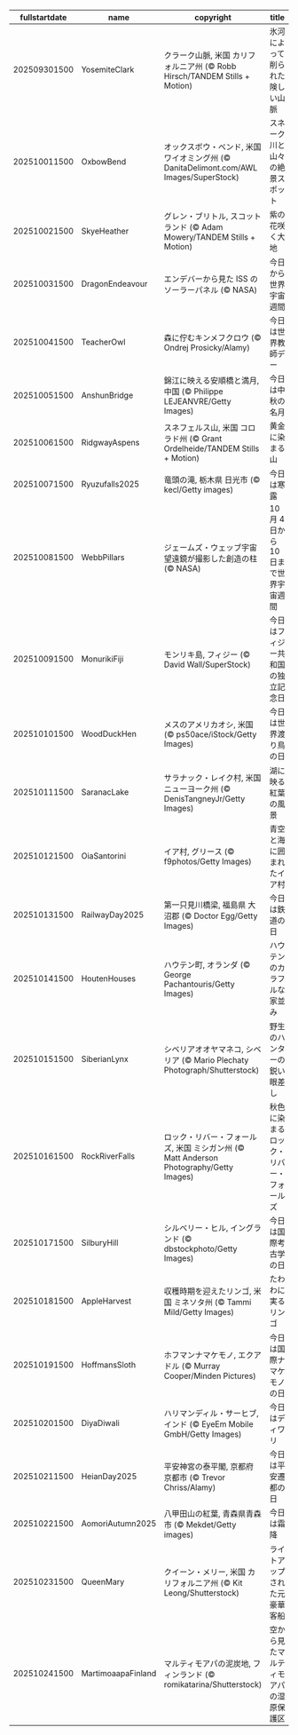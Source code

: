 |fullstartdate|name|copyright|title|image|
|--|--|--|--|--|
202509301500|YosemiteClark|クラーク山脈, 米国 カリフォルニア州 (© Robb Hirsch/TANDEM Stills + Motion)|氷河によって削られた険しい山脈|![](/ja-JP/2025/10/202509301500YosemiteClark.jpg)|
202510011500|OxbowBend|オックスボウ・ベンド, 米国 ワイオミング州 (© DanitaDelimont.com/AWL Images/SuperStock)|スネーク川と山々の絶景スポット|![](/ja-JP/2025/10/202510011500OxbowBend.jpg)|
202510021500|SkyeHeather|グレン・ブリトル, スコットランド (© Adam Mowery/TANDEM Stills + Motion)|紫の花咲く大地|![](/ja-JP/2025/10/202510021500SkyeHeather.jpg)|
202510031500|DragonEndeavour|エンデバーから見た ISS のソーラーパネル (© NASA)|今日から世界宇宙週間|![](/ja-JP/2025/10/202510031500DragonEndeavour.jpg)|
202510041500|TeacherOwl|森に佇むキンメフクロウ (© Ondrej Prosicky/Alamy)|今日は世界教師デー|![](/ja-JP/2025/10/202510041500TeacherOwl.jpg)|
202510051500|AnshunBridge|錦江に映える安順橋と満月, 中国 (© Philippe LEJEANVRE/Getty Images)|今日は中秋の名月|![](/ja-JP/2025/10/202510051500AnshunBridge.jpg)|
202510061500|RidgwayAspens|スネフェルス山, 米国 コロラド州 (© Grant Ordelheide/TANDEM Stills + Motion)|黄金に染まる山|![](/ja-JP/2025/10/202510061500RidgwayAspens.jpg)|
202510071500|Ryuzufalls2025|竜頭の滝, 栃木県 日光市 (© kecl/Getty images)|今日は寒露|![](/ja-JP/2025/10/202510071500Ryuzufalls2025.jpg)|
202510081500|WebbPillars|ジェームズ・ウェッブ宇宙望遠鏡が撮影した創造の柱 (© NASA)|10 月 4 日から 10 日まで世界宇宙週間|![](/ja-JP/2025/10/202510081500WebbPillars.jpg)|
202510091500|MonurikiFiji|モンリキ島, フィジー (© David Wall/SuperStock)|今日はフィジー共和国の独立記念日|![](/ja-JP/2025/10/202510091500MonurikiFiji.jpg)|
202510101500|WoodDuckHen|メスのアメリカオシ, 米国 (© ps50ace/iStock/Getty Images)|今日は世界渡り鳥の日|![](/ja-JP/2025/10/202510101500WoodDuckHen.jpg)|
202510111500|SaranacLake|サラナック・レイク村, 米国 ニューヨーク州 (© DenisTangneyJr/Getty Images)|湖に映る紅葉の風景|![](/ja-JP/2025/10/202510111500SaranacLake.jpg)|
202510121500|OiaSantorini|イア村, グリース (© f9photos/Getty Images)|青空と海に囲まれたイア村|![](/ja-JP/2025/10/202510121500OiaSantorini.jpg)|
202510131500|RailwayDay2025|第一只見川橋梁, 福島県 大沼郡 (© Doctor Egg/Getty Images)|今日は鉄道の日|![](/ja-JP/2025/10/202510131500RailwayDay2025.jpg)|
202510141500|HoutenHouses|ハウテン町, オランダ (© George Pachantouris/Getty Images)|ハウテンのカラフルな家並み|![](/ja-JP/2025/10/202510141500HoutenHouses.jpg)|
202510151500|SiberianLynx|シベリアオオヤマネコ, シベリア (© Mario Plechaty Photograph/Shutterstock)|野生のハンターの鋭い眼差し|![](/ja-JP/2025/10/202510151500SiberianLynx.jpg)|
202510161500|RockRiverFalls|ロック・リバー・フォールズ, 米国 ミシガン州 (© Matt Anderson Photography/Getty Images)|秋色に染まるロック・リバー・フォールズ|![](/ja-JP/2025/10/202510161500RockRiverFalls.jpg)|
202510171500|SilburyHill|シルベリー・ヒル, イングランド (© dbstockphoto/Getty Images)|今日は国際考古学の日|![](/ja-JP/2025/10/202510171500SilburyHill.jpg)|
202510181500|AppleHarvest|収穫時期を迎えたリンゴ, 米国 ミネソタ州 (© Tammi Mild/Getty Images)|たわわに実るリンゴ|![](/ja-JP/2025/10/202510181500AppleHarvest.jpg)|
202510191500|HoffmansSloth|ホフマンナマケモノ, エクアドル (© Murray Cooper/Minden Pictures)|今日は国際ナマケモノの日|![](/ja-JP/2025/10/202510191500HoffmansSloth.jpg)|
202510201500|DiyaDiwali|ハリマンディル・サーヒブ, インド (© EyeEm Mobile GmbH/Getty Images)|今日はディワリ|![](/ja-JP/2025/10/202510201500DiyaDiwali.jpg)|
202510211500|HeianDay2025|平安神宮の泰平閣, 京都府 京都市 (© Trevor Chriss/Alamy)|今日は平安遷都の日|![](/ja-JP/2025/10/202510211500HeianDay2025.jpg)|
202510221500|AomoriAutumn2025|八甲田山の紅葉, 青森県青森市 (© Mekdet/Getty images)|今日は霜降|![](/ja-JP/2025/10/202510221500AomoriAutumn2025.jpg)|
202510231500|QueenMary|クイーン・メリー, 米国 カリフォルニア州 (© Kit Leong/Shutterstock)|ライトアップされた元豪華客船|![](/ja-JP/2025/10/202510231500QueenMary.jpg)|
202510241500|MartimoaapaFinland|マルティモアパの泥炭地, フィンランド (© romikatarina/Shutterstock)|空から見たマルティモアパの湿原保護区|![](/ja-JP/2025/10/202510241500MartimoaapaFinland.jpg)|
